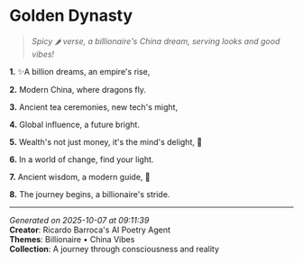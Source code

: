 # Golden Dynasty

> *Spicy 🌶️ verse, a billionaire's China dream, serving looks and good vibes!*

**1.** ✨A billion dreams, an empire's rise,


**2.** Modern China, where dragons fly.


**3.** Ancient tea ceremonies, new tech's might,


**4.** Global influence, a future bright.


**5.** Wealth's not just money, it's the mind's delight, 🧠


**6.** In a world of change, find your light.


**7.** Ancient wisdom, a modern guide, 🏮


**8.** The journey begins, a billionaire's stride.



---

*Generated on 2025-10-07 at 09:11:39*  
**Creator**: Ricardo Barroca's AI Poetry Agent  
**Themes**: Billionaire • China Vibes  
**Collection**: A journey through consciousness and reality